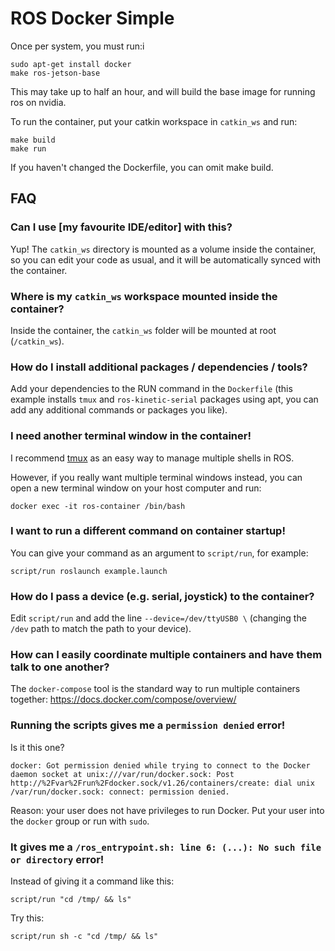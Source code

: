 # ROS Docker Simple

Once per system, you must run:i

```
sudo apt-get install docker
make ros-jetson-base
```

This may take up to half an hour, and will build the base image for running ros on nvidia.

To run the container, put your catkin workspace in `catkin_ws` and run:

```
make build
make run
```

If you haven't changed the Dockerfile, you can omit make build.

## FAQ

### Can I use [my favourite IDE/editor] with this?

Yup! The `catkin_ws` directory is mounted as a volume inside the container, so you can edit your code as usual, and it will be automatically synced with the container.

### Where is my `catkin_ws` workspace mounted inside the container?

Inside the container, the `catkin_ws` folder will be mounted at root (`/catkin_ws`). 

### How do I install additional packages / dependencies / tools?

Add your dependencies to the RUN command in the `Dockerfile` (this example installs `tmux` and `ros-kinetic-serial` packages using apt, you can add any additional commands or packages you like).

### I need another terminal window in the container!

I recommend [tmux](https://robots.thoughtbot.com/a-tmux-crash-course) as an easy way to manage multiple shells in ROS.

However, if you really want multiple terminal windows instead, you can open a new terminal window on your host computer and run:

```
docker exec -it ros-container /bin/bash
```

### I want to run a different command on container startup!

You can give your command as an argument to `script/run`, for example:

```
script/run roslaunch example.launch
```

### How do I pass a device (e.g. serial, joystick) to the container?

Edit `script/run` and add the line `--device=/dev/ttyUSB0 \` (changing the `/dev` path to match the path to your device).

### How can I easily coordinate multiple containers and have them talk to one another?

The `docker-compose` tool is the standard way to run multiple containers together: https://docs.docker.com/compose/overview/

### Running the scripts gives me a `permission denied` error!

Is it this one?

```
docker: Got permission denied while trying to connect to the Docker daemon socket at unix:///var/run/docker.sock: Post http://%2Fvar%2Frun%2Fdocker.sock/v1.26/containers/create: dial unix /var/run/docker.sock: connect: permission denied.
```

Reason: your user does not have privileges to run Docker. Put your user into the `docker` group or run with `sudo`.

### It gives me a `/ros_entrypoint.sh: line 6: (...): No such file or directory` error!

Instead of giving it a command like this:

```
script/run "cd /tmp/ && ls"
```

Try this:

```
script/run sh -c "cd /tmp/ && ls"
```

